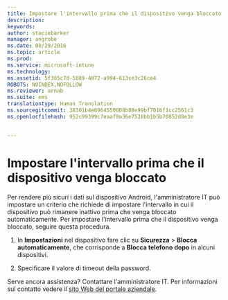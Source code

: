 ```yaml
---
title: Impostare l'intervallo prima che il dispositivo venga bloccato | Microsoft Intune
description: 
keywords: 
author: staciebarker
manager: angrobe
ms.date: 08/29/2016
ms.topic: article
ms.prod: 
ms.service: microsoft-intune
ms.technology: 
ms.assetid: 5f365c7d-5889-4072-a994-613ce3c26ce4
ROBOTS: NOINDEX,NOFOLLOW
ms.reviewer: arnab
ms.suite: ems
translationtype: Human Translation
ms.sourcegitcommit: 38301b4e6964550008b08e99bf7016f1cc2561c3
ms.openlocfilehash: 952c99399c7eaaf9a36e7528bb1b5b70852d8e3e


---
```



# Impostare l'intervallo prima che il dispositivo venga bloccato

Per rendere più sicuri i dati sul dispositivo Android, l'amministratore IT può impostare un criterio che richiede di impostare l'intervallo in cui il dispositivo può rimanere inattivo prima che venga bloccato automaticamente. Per impostare l'intervallo prima che il dispositivo venga bloccato, seguire questa procedura.

1.  In **Impostazioni** nel dispositivo fare clic su **Sicurezza** &gt; **Blocca automaticamente**, che corrisponde a **Blocca telefono dopo** in alcuni dispositivi.

2.  Specificare il valore di timeout della password.

Serve ancora assistenza? Contattare l'amministratore IT. Per informazioni sul contatto vedere il [sito Web del portale aziendale](http://portal.manage.microsoft.com).





<!--HONumber=Aug16_HO5-->


